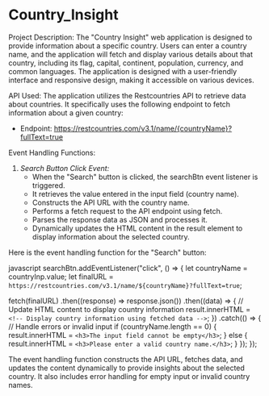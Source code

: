 # Country_Insight
Project Description:
The "Country Insight" web application is designed to provide information about a specific country. Users can enter a country name, and the application will fetch and display various details about that country, including its flag, capital, continent, population, currency, and common languages. The application is designed with a user-friendly interface and responsive design, making it accessible on various devices.

API Used:
The application utilizes the Restcountries API to retrieve data about countries. It specifically uses the following endpoint to fetch information about a given country:
- Endpoint: https://restcountries.com/v3.1/name/{countryName}?fullText=true

Event Handling Functions:
1. *Search Button Click Event:*
   - When the "Search" button is clicked, the searchBtn event listener is triggered.
   - It retrieves the value entered in the input field (country name).
   - Constructs the API URL with the country name.
   - Performs a fetch request to the API endpoint using fetch.
   - Parses the response data as JSON and processes it.
   - Dynamically updates the HTML content in the result element to display information about the selected country.

Here is the event handling function for the "Search" button:

javascript
searchBtn.addEventListener("click", () => {
  let countryName = countryInp.value;
  let finalURL = `https://restcountries.com/v3.1/name/${countryName}?fullText=true`;

  fetch(finalURL)
    .then((response) => response.json())
    .then((data) => {
      // Update HTML content to display country information
      result.innerHTML = `
        <!-- Display country information using fetched data -->
      `;
    })
    .catch(() => {
      // Handle errors or invalid input
      if (countryName.length == 0) {
        result.innerHTML = `<h3>The input field cannot be empty</h3>`;
      } else {
        result.innerHTML = `<h3>Please enter a valid country name.</h3>`;
      }
    });
});


The event handling function constructs the API URL, fetches data, and updates the content dynamically to provide insights about the selected country. It also includes error handling for empty input or invalid country names.
